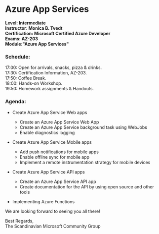 # Azure App Services  
**Level: Intermediate  
Instructor: Monica B. Tvedt  
Certification: Microsoft Certified Azure Developer  
Exams: AZ-203  
Module:"Azure App Services"**  

### Schedule:  
17:00: Open for arrivals, snacks, pizza & drinks.  
17:30: Certification Information, AZ-203.  
17:50: Coffee Break.  
18:00: Hands-on Workshop.  
19:50: Homework assignments & Handouts.  

### Agenda: 
- Create Azure App Service Web apps 
  - Create an Azure App Service Web App  
  - Create an Azure App Service background task using WebJobs  
  - Enable diagnostics logging  
    
- Create Azure App Service Mobile apps 
  - Add push notifications for mobile apps  
  - Enable offline sync for mobile app  
  - Implement a remote instrumentation strategy for mobile devices  
  
- Create Azure App Service API apps 
  - Create an Azure App Service API app  
  - Create documentation for the API by using open source and other tools  

- Implementing Azure Functions  
  
  
We are looking forward to seeing you all there!  
  
Best Regards,  
The Scandinavian Microsoft Community Group  

